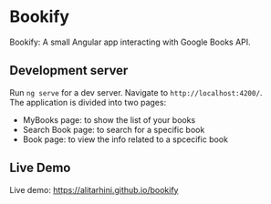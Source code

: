 # Bookify

Bookify: A small Angular app interacting with Google Books API. <br />


## Development server

Run `ng serve` for a dev server. Navigate to `http://localhost:4200/`.<br /> The application is divided into two pages: 
- MyBooks page: to show the list of your books <br />
- Search Book page: to search for a specific book
- Book page: to view the info related to a spcecific book

## Live Demo

Live demo: https://alitarhini.github.io/bookify

